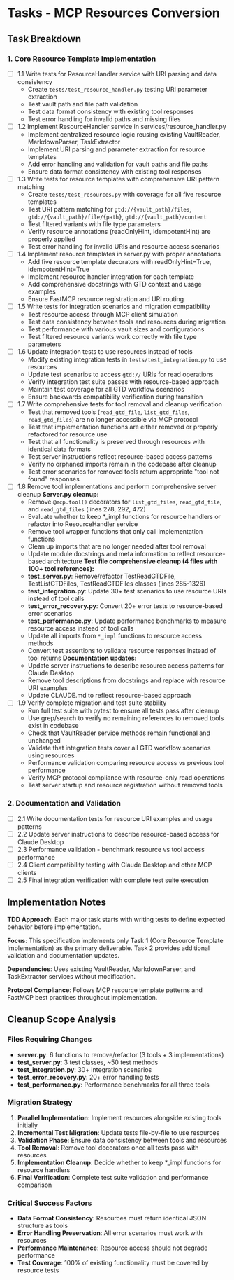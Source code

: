 # Tasks - MCP Resources Conversion

## Task Breakdown

### 1. Core Resource Template Implementation
- [ ] 1.1 Write tests for ResourceHandler service with URI parsing and data consistency
  - Create `tests/test_resource_handler.py` testing URI parameter extraction
  - Test vault path and file path validation
  - Test data format consistency with existing tool responses
  - Test error handling for invalid paths and missing files
- [ ] 1.2 Implement ResourceHandler service in services/resource_handler.py
  - Implement centralized resource logic reusing existing VaultReader, MarkdownParser, TaskExtractor
  - Implement URI parsing and parameter extraction for resource templates
  - Add error handling and validation for vault paths and file paths
  - Ensure data format consistency with existing tool responses
- [ ] 1.3 Write tests for resource templates with comprehensive URI pattern matching
  - Create `tests/test_resources.py` with coverage for all five resource templates
  - Test URI pattern matching for `gtd://{vault_path}/files`, `gtd://{vault_path}/file/{path}`, `gtd://{vault_path}/content`
  - Test filtered variants with file type parameters
  - Verify resource annotations (readOnlyHint, idempotentHint) are properly applied
  - Test error handling for invalid URIs and resource access scenarios
- [ ] 1.4 Implement resource templates in server.py with proper annotations
  - Add five resource template decorators with readOnlyHint=True, idempotentHint=True
  - Implement resource handler integration for each template
  - Add comprehensive docstrings with GTD context and usage examples
  - Ensure FastMCP resource registration and URI routing
- [ ] 1.5 Write tests for integration scenarios and migration compatibility
  - Test resource access through MCP client simulation
  - Test data consistency between tools and resources during migration
  - Test performance with various vault sizes and configurations
  - Test filtered resource variants work correctly with file type parameters
- [ ] 1.6 Update integration tests to use resources instead of tools
  - Modify existing integration tests in `tests/test_integration.py` to use resources
  - Update test scenarios to access `gtd://` URIs for read operations
  - Verify integration test suite passes with resource-based approach
  - Maintain test coverage for all GTD workflow scenarios
  - Ensure backwards compatibility verification during transition
- [ ] 1.7 Write comprehensive tests for tool removal and cleanup verification
  - Test that removed tools (`read_gtd_file`, `list_gtd_files`, `read_gtd_files`) are no longer accessible via MCP protocol
  - Test that implementation functions are either removed or properly refactored for resource use
  - Test that all functionality is preserved through resources with identical data formats
  - Test server instructions reflect resource-based access patterns
  - Verify no orphaned imports remain in the codebase after cleanup
  - Test error scenarios for removed tools return appropriate "tool not found" responses
- [ ] 1.8 Remove tool implementations and perform comprehensive server cleanup
  **Server.py cleanup:**
  - Remove `@mcp.tool()` decorators for `list_gtd_files`, `read_gtd_file`, and `read_gtd_files` (lines 278, 292, 472)
  - Evaluate whether to keep *_impl functions for resource handlers or refactor into ResourceHandler service
  - Remove tool wrapper functions that only call implementation functions
  - Clean up imports that are no longer needed after tool removal
  - Update module docstrings and meta information to reflect resource-based architecture
  **Test file comprehensive cleanup (4 files with 100+ tool references):**
  - **test_server.py**: Remove/refactor TestReadGTDFile, TestListGTDFiles, TestReadGTDFiles classes (lines 285-1326)
  - **test_integration.py**: Update 30+ test scenarios to use resource URIs instead of tool calls
  - **test_error_recovery.py**: Convert 20+ error tests to resource-based error scenarios
  - **test_performance.py**: Update performance benchmarks to measure resource access instead of tool calls
  - Update all imports from `*_impl` functions to resource access methods
  - Convert test assertions to validate resource responses instead of tool returns
  **Documentation updates:**
  - Update server instructions to describe resource access patterns for Claude Desktop
  - Remove tool descriptions from docstrings and replace with resource URI examples
  - Update CLAUDE.md to reflect resource-based approach
- [ ] 1.9 Verify complete migration and test suite stability
  - Run full test suite with pytest to ensure all tests pass after cleanup
  - Use grep/search to verify no remaining references to removed tools exist in codebase
  - Check that VaultReader service methods remain functional and unchanged
  - Validate that integration tests cover all GTD workflow scenarios using resources
  - Performance validation comparing resource access vs previous tool performance
  - Verify MCP protocol compliance with resource-only read operations
  - Test server startup and resource registration without removed tools

### 2. Documentation and Validation
- [ ] 2.1 Write documentation tests for resource URI examples and usage patterns
- [ ] 2.2 Update server instructions to describe resource-based access for Claude Desktop
- [ ] 2.3 Performance validation - benchmark resource vs tool access performance
- [ ] 2.4 Client compatibility testing with Claude Desktop and other MCP clients
- [ ] 2.5 Final integration verification with complete test suite execution

## Implementation Notes

**TDD Approach**: Each major task starts with writing tests to define expected behavior before implementation.

**Focus**: This specification implements only Task 1 (Core Resource Template Implementation) as the primary deliverable. Task 2 provides additional validation and documentation updates.

**Dependencies**: Uses existing VaultReader, MarkdownParser, and TaskExtractor services without modification.

**Protocol Compliance**: Follows MCP resource template patterns and FastMCP best practices throughout implementation.

## Cleanup Scope Analysis

### Files Requiring Changes
- **server.py**: 6 functions to remove/refactor (3 tools + 3 implementations)
- **test_server.py**: 3 test classes, ~50 test methods
- **test_integration.py**: 30+ integration scenarios
- **test_error_recovery.py**: 20+ error handling tests
- **test_performance.py**: Performance benchmarks for all three tools

### Migration Strategy
1. **Parallel Implementation**: Implement resources alongside existing tools initially
2. **Incremental Test Migration**: Update tests file-by-file to use resources
3. **Validation Phase**: Ensure data consistency between tools and resources
4. **Tool Removal**: Remove tool decorators once all tests pass with resources
5. **Implementation Cleanup**: Decide whether to keep *_impl functions for resource handlers
6. **Final Verification**: Complete test suite validation and performance comparison

### Critical Success Factors
- **Data Format Consistency**: Resources must return identical JSON structure as tools
- **Error Handling Preservation**: All error scenarios must work with resources
- **Performance Maintenance**: Resource access should not degrade performance
- **Test Coverage**: 100% of existing functionality must be covered by resource tests
